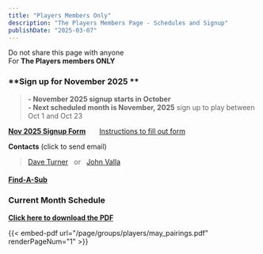 ```yaml
---
title: "Players Members Only"
description: "The Players Members Page - Schedules and Signup"
publishDate: "2025-03-07"
---
```


Do not share this page with anyone\
For **The Players members ONLY**
### **Sign up for November 2025 **
>**- November 2025 signup starts in October**\
>**- Next scheduled month is November, 2025**
>sign up to play between Oct 1 and Oct 23

**[Nov 2025 Signup Form](/page/groups/players/signup)**  &nbsp;&nbsp;&nbsp;&nbsp;&nbsp;         [Instructions to fill out form](/page/groups/signupprocess)

**Contacts** (click to send email)
>[Dave Turner](mailto:turnerdb1@gmail.com)&nbsp;&nbsp; or &nbsp;&nbsp;[John Valla](mailto:johnrvalla@gmail.com)

#### [Find-A-Sub](mailto:zachsplace_1@msn.com,marc.appleman@gmail.com,rob.audette@yahoo.com,ebaroody@gardall.com,rbeerman@profitmasterdisplays.com,m.bowman@yahoo.com,deebroeman@yahoo.com,cgbrown60@gmail.com,fbutler239@gmail.com,rpchris@gmail.com,mdclayman62@gmail.com,sclements53@hotmail.com,bing11.crosby@gmail.com,Ddescalzi@seabridge.com,dpdoenges@gmail.com,Dubsfore@gmail.com,Brduck1@gmail.com,John@duken.com,fredduy@yahoo.com,jon.fausett@gmail.com,Rfelson@tpgrealty.com,douglasmferguson@gmail.com,ocwoodygill@AOL.com,deglassberg@gmail.com,michael@hpsi.biz,petercgriffith18@gmail.com,parkmodelpro@hotmail.com,Jack@Jthungerford.com,bobjankowitz@gmail.com,Kdjett10@yahoo.com,dickeogh@gmail.com,Drjkibby@gmail.com,jkinney65@gmail.com,meklein25@gmail.com,Hans.Kuss@gmail.com,jlande@genoapartner.com,Johnlane999@gmail.com,Jimlemay6@gmail.com,alan.levi@ATT.net,william.macmillan@td.com,Rsmartin627@gmail.com,Joematlack@msn.com,kmcder03@gmail.com,richmclaughlin@rogers.com,bmiles946@gmail.com,lpellicano82@gmail.com,jphillips109@New.RR.com,jpotenza@rocketmail.com,pulvera@me.com,4JohnRaffo@gmail.com,garyredelman@gmail.com,shirkmark@gmail.com,kensidman@gmail.com,m_Sullivan@att.net,rtabarrini@gmail.com,Doug2272@gmail.com,ptorrisi@me.com,john.trentos@gmail.com,turnerdb1@gmail.com,johnrvalla@gmail.com,Jackvanval@gmail.com,jw62254@aol.com)

### **Current Month Schedule**

**<a href="/page/pdfs/players/may_pairings.pdf" download>Click here to download the PDF</a>**

{{< embed-pdf url="/page/groups/players/may_pairings.pdf" renderPageNum="1" >}}


